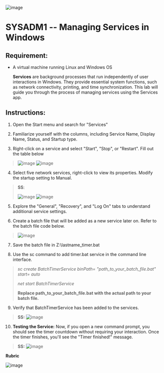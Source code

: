 ![image](https://github.com/user-attachments/assets/167082a5-a5a5-4223-a0be-5d28ed6a9c02)


# SYSADM1 -- Managing Services in Windows

## Requirement: 

-   A virtual machine running Linux and Windows OS

    **Services** are background processes that run independently of user
    interactions in Windows. They provide essential system functions,
    such as network connectivity, printing, and time synchronization.
    This lab will guide you through the process of managing services
    using the Services app.

## Instructions:

1.  Open the Start menu and search for \"Services\"

2.  Familiarize yourself with the columns, including Service Name,
    Display Name, Status, and Startup type.

3.  Right-click on a service and select \"Start\", \"Stop\", or
    \"Restart\". Fill out the table below
> ![image](https://github.com/user-attachments/assets/c8b78bed-fed5-41aa-b0d9-0bc411eb5a32)
> ![image](https://github.com/user-attachments/assets/f06965ba-2922-46a0-84d9-619bb9dc689e)


4.  Select five network services, right-click to view its properties.
    Modify the startup setting to Manual.

> **SS**:
> 
> ![image](https://github.com/user-attachments/assets/10b3cd7b-b317-4d9a-9caf-f69e44825dc7)
> ![image](https://github.com/user-attachments/assets/caa2ebe8-521c-4c12-ae35-35d457fcb43f)

5.  Explore the \"General\", \"Recovery\", and \"Log On\" tabs to
    understand additional service settings.

6.  Create a batch file that will be added as a new service later on.
    Refer to the batch file code below.
    
> ![image](https://github.com/user-attachments/assets/1628214b-4316-4fab-a5ef-aa4c7f59936e)

7.  Save the batch file in Z:\\lastname_timer.bat

8.  Use the sc command to add timer.bat service in the command line
    interface.

> *sc create BatchTimerService binPath= \"path_to_your_batch_file.bat\"
> start= auto*
>
> *net start BatchTimerService*
>
> **Replace path_to_your_batch_file.bat with the actual path to your
> batch file.**

9.  Verify that BatchTimerService has been added to the services.

> **SS:**
![image](https://github.com/user-attachments/assets/26a5d8d6-f938-4b2d-9893-802fa157d142)


10. **Testing the Service:** Now, if you open a new command prompt, you
    should see the timer countdown without requiring your interaction.
    Once the timer finishes, you\'ll see the \"Timer finished!\"
    message.

> **SS:**
![image](https://github.com/user-attachments/assets/b87d24b1-8980-47be-9c12-c5519c5ac092)


**Rubric**

  ![image](https://github.com/user-attachments/assets/d3e3bd54-5314-4a79-9100-2a87e8ccc26c)
